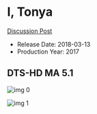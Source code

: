 # I, Tonya

[Discussion Post](https://www.avsforum.com/threads/bass-eq-for-filtered-movies.2995212/post-56994450)

* Release Date: 2018-03-13
* Production Year: 2017

## DTS-HD MA 5.1

![img 0](https://i.imgur.com/m5QVows.jpg)

![img 1](https://i.imgur.com/pfXift5.jpg)

